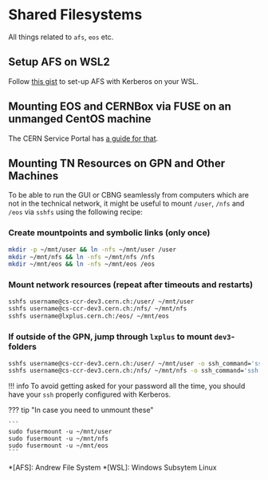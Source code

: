# Shared Filesystems

All things related to `afs`, `eos` etc.

## Setup AFS on WSL2

Follow [this gist][gist_wsl] to set-up AFS with Kerberos on your WSL.

## Mounting EOS and CERNBox via FUSE on an unmanged CentOS machine

The CERN Service Portal has [a guide for that][eos_csp].

## Mounting TN Resources on GPN and Other Machines

To be able to run the GUI or CBNG seamlessly from computers which are not in the technical network, it might be useful to mount `/user`, `/nfs` and `/eos` via `sshfs` using the following recipe:

### Create mountpoints and symbolic links (only once)

```bash
mkdir -p ~/mnt/user && ln -nfs ~/mnt/user /user
mkdir ~/mnt/nfs && ln -nfs ~/mnt/nfs /nfs
mkdir ~/mnt/eos && ln -nfs ~/mnt/eos /eos
```

### Mount network resources (repeat after timeouts and restarts)

```bash
sshfs username@cs-ccr-dev3.cern.ch:/user/ ~/mnt/user
sshfs username@cs-ccr-dev3.cern.ch:/nfs/ ~/mnt/nfs
sshfs username@lxplus.cern.ch:/eos/ ~/mnt/eos
```

### If outside of the GPN, jump through `lxplus` to mount `dev3`-folders

```bash
sshfs username@cs-ccr-dev3.cern.ch:/user/ ~/mnt/user -o ssh_command='ssh -t username@lxplus.cern.ch ssh'
sshfs username@cs-ccr-dev3.cern.ch:/nfs/ ~/mnt/nfs -o ssh_command='ssh -t username@lxplus.cern.ch ssh'
```

!!! info
    To avoid getting asked for your password all the time, you should have your `ssh` properly configured with Kerberos.

??? tip "In case you need to unmount these"

    ```
    sudo fusermount -u ~/mnt/user
    sudo fusermount -u ~/mnt/nfs
    sudo fusermount -u ~/mnt/eos
    ```

*[AFS]: Andrew File System
*[WSL]: Windows Subsytem Linux

[eos_csp]: https://cern.service-now.com/service-portal-old/article.do?n=KB0003846
[gist_wsl]: https://gist.github.com/JoschD/194b3f6c6fcc408684a481fd4a2ff4e5
